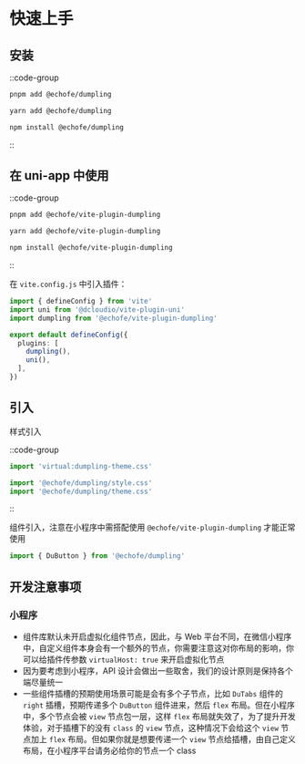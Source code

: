 # 快速上手

## 安装

::code-group
```bash [pnpm]
pnpm add @echofe/dumpling
```

```bash [yarn]
yarn add @echofe/dumpling
```

```bash [npm]
npm install @echofe/dumpling
```
::

## 在 uni-app 中使用

::code-group
```bash [pnpm]
pnpm add @echofe/vite-plugin-dumpling
```

```bash [yarn]
yarn add @echofe/vite-plugin-dumpling
```

```bash [npm]
npm install @echofe/vite-plugin-dumpling
```
::

在 `vite.config.js` 中引入插件：

```ts
import { defineConfig } from 'vite'
import uni from '@dcloudio/vite-plugin-uni'
import dumpling from '@echofe/vite-plugin-dumpling'

export default defineConfig({
  plugins: [
    dumpling(),
    uni(),
  ],
})
```

## 引入

样式引入

::code-group
```ts [小程序]
import 'virtual:dumpling-theme.css'
```

```ts [Web]
import '@echofe/dumpling/style.css'
import '@echofe/dumpling/theme.css'
```
::

组件引入，注意在小程序中需搭配使用 `@echofe/vite-plugin-dumpling` 才能正常使用

```ts
import { DuButton } from '@echofe/dumpling'
```

## 开发注意事项

### 小程序

- 组件库默认未开启虚拟化组件节点，因此，与 Web 平台不同，在微信小程序中，自定义组件本身会有一个额外的节点，你需要注意这对你布局的影响，你可以给插件传参数 `virtualHost: true` 来开启虚拟化节点
- 因为要考虑到小程序，API 设计会做出一些取舍，我们的设计原则是保持各个端尽量统一
- 一些组件插槽的预期使用场景可能是会有多个子节点，比如 `DuTabs` 组件的 `right` 插槽，预期传递多个 `DuButton` 组件进来，然后 `flex` 布局。但在小程序中，多个节点会被 `view` 节点包一层，这样 `flex` 布局就失效了，为了提升开发体验，对于插槽下的没有 `class` 的 `view` 节点，这种情况下会给这个 `view` 节点加上 `flex` 布局。但如果你就是想要传递一个 `view` 节点给插槽，由自己定义布局，在小程序平台请务必给你的节点一个 class

